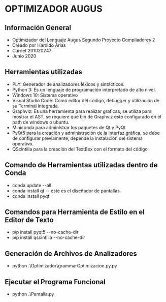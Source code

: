# OPTIMIZADOR AUGUS

## Información General
- Optimizador del Lenguaje Augus Segundo Proyecto Compiladores 2
- Creado por Haroldo Arias
- Carnet 201020247
- Junio 2020


## Herramientas utilizadas
- PLY: Generador de analizadores léxicos y sintácticos.
- Python 3: Es un lenguaje de programación interpretado de alto nivel.
- Windows 10: Sistema operativo
- Visual Studio Code: Como editor del código, debugger y utilización de su Terminal integrada.
- Graphviz: Es una herramienta para realizar graficas, se utiliza para mostrar el AST, se requiere que bin de Graphviz este configurado en el path de windows o ubuntu.
- Miniconda para administrar los paquetes de Qt y PyQt 
- PyQt5 para la creación y administración de la interfaz gráfica, se debe de configurar previamente, depende la instalación del sistema operativo.
- QScintilla para la creación del TextBox con el formato del código

## Comando de Herramientas utilizadas dentro de Conda
- conda update --all
- conda install qt      -- este es el diseñador de pantallas
- conda install pyqt

## Comandos para Herramienta de Estilo en el Editor de Texto
- pip install pyqt5 --no-cache-dir
- pip install qscintilla --no-cache-dir

## Generación de Archivos de Analizadores
- python .\Optimizador\grammarOptimizacion.py.py

## Ejecutar el Programa Funcional
- python .\Pantalla.py



